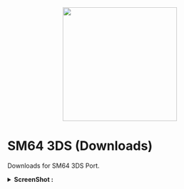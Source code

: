 <div align="center"><a href="https://github.com/Ghost0159/sm64_3ds-downloads"><img src="https://raw.githubusercontent.com/Ghost0159/sm64_3ds-downloads/master/rsc/sm64.jpg" height="256px"></a></div>

# SM64 3DS (Downloads)
Downloads for SM64 3DS Port.

<details><summary><B>ScreenShot :</B></summary><div><a href="https://github.com/Ghost0159/sm64_3ds-downloads/raw/master/rsc/Screen-HD.jpg"><img src="https://github.com/Ghost0159/sm64_3ds-downloads/raw/master/rsc/Screen-HD.jpg" height="180px"></a> <div><a href="https://raw.githubusercontent.com/Ghost0159/sm64_3ds-downloads/raw/rsc/Screen-HD2.jpg"><img src="https://github.com/Ghost0159/sm64_3ds-downloads/raw/master/rsc/Screen-DEMO.jpg" height="180px"></a>
<div><a href="https://raw.githubusercontent.com/Ghost0159/sm64_3ds-downloads/master/rsc/Screen-HD2.jpg"><img src="https://raw.githubusercontent.com/Ghost0159/sm64_3ds-downloads/master/rsc/Screen-HD2.jpg" height="325px"></a></div></details>
